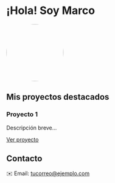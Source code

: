 
  <h1>¡Hola! Soy Marco</h1>
  <img src="URL_DE_TU_FOTO" width="150" style="border-radius:50%">
  
  <h2>Mis proyectos destacados</h2>
  <div class="proyecto">
    <h3>Proyecto 1</h3>
    <p>Descripción breve...</p>
    <a href="#">Ver proyecto</a>
  </div>
  
  <h2>Contacto</h2>
  <p>✉️ Email: <a href="mailto:tucorreo@ejemplo.com">tucorreo@ejemplo.com</a></p>
</body>
</html>
